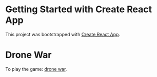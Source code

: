 # Getting Started with Create React App

This project was bootstrapped with [Create React App](https://github.com/facebook/create-react-app).

# Drone War

To play the game: [drone war](https://parv4th1.github.io/dronewar/).
